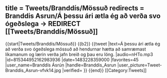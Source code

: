 title = Tweets/Branddís/Mössuð
redirects = Branddis Asrun/Á þessu ári ætla ég að verða svo ógeðslega -> REDIRECT [[Tweets/Branddís/Mössuð]]
---

{{start|Tweets/Branddís/Mössuð}}
{{b2}}
{{tweet
|text=Á þessu ári ætla ég að verða svo ógeðslega mössuð að hendurnar hætta að samræmast líkamanum og lærin verða jafn breið og þau eru löng.
|audio=nHTo.mp3
|id=815344952162983936
|date=1483228359000
|favorites=45
|user_name=Branddís Ásrún
|handle=Branddis_Asrun
|user_picture=Tweet-Branddis_Asrun-vfvk14.jpg
|verified=
}}
{{end}}<noinclude>
[[Category:Tweets]]
</noinclude>